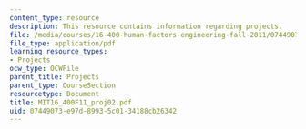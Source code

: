 ```yaml
---
content_type: resource
description: This resource contains information regarding projects.
file: /media/courses/16-400-human-factors-engineering-fall-2011/07449073e97d89935c0134188cb26342_MIT16_400F11_proj02.pdf
file_type: application/pdf
learning_resource_types:
- Projects
ocw_type: OCWFile
parent_title: Projects
parent_type: CourseSection
resourcetype: Document
title: MIT16_400F11_proj02.pdf
uid: 07449073-e97d-8993-5c01-34188cb26342
---
```

